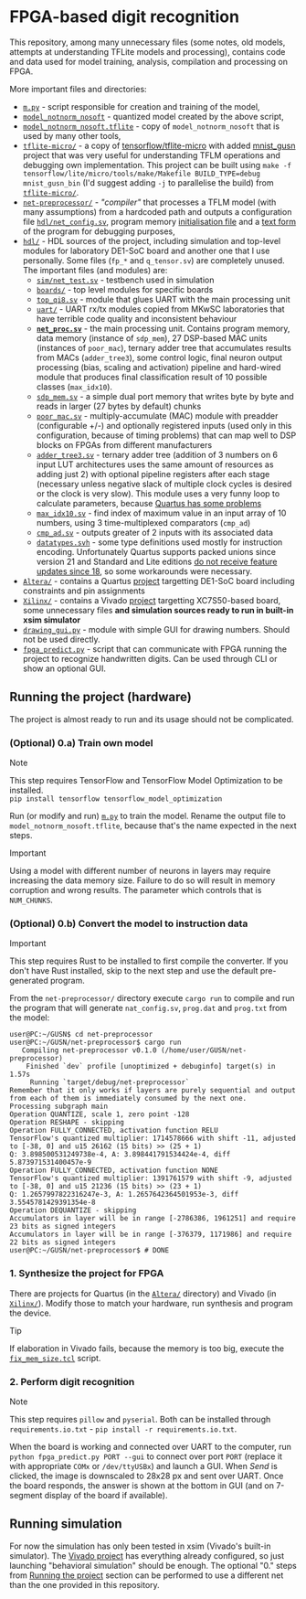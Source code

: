 # FPGA-based digit recognition

This repository, among many unnecessary files (some notes, old models, attempts at understanding TFLite models and processing), contains code and data used for model training, analysis, compilation and processing on FPGA.

More important files and directories:

- [`m.py`](./m.py) - script responsible for creation and training of the model,
- [`model_notnorm_nosoft`](./model_notnorm_nosoft) - quantized model created by the above script,
- [`model_notnorm_nosoft.tflite`](./model_notnorm_nosoft.tflite) - copy of `model_notnorm_nosoft` that is used by many other tools,
- [`tflite-micro/`](./tflite-micro/) - a copy of [tensorflow/tflite-micro](https://github.com/tensorflow/tflite-micro) with added [mnist\_gusn](./tflite-micro/tensorflow/lite/micro/examples/mnist_gusn/) project that was very useful for understanding TFLM operations and debugging own implementation. This project can be built using `make -f tensorflow/lite/micro/tools/make/Makefile BUILD_TYPE=debug mnist_gusn_bin` (I'd suggest adding `-j` to parallelise the build) from [`tflite-micro/`](./tflite-micro/).
- [`net-preprocessor/`](./net-preprocessor/) - _"compiler"_ that processes a TFLM model (with many assumptions) from a hardcoded path and outputs a configuration file [`hdl/net_config.sv`](./hdl/net_config.sv), program memory [initialisation file](./hdl/prog.dat) and a [text form](./hdl/prog.txt) of the program for debugging purposes,
- [`hdl/`](./hdl/) - HDL sources of the project, including simulation and top-level modules for laboratory DE1-SoC board and another one that I use personally. Some files (`fp_*` and `q_tensor.sv`) are completely unused. The important files (and modules) are:
  - [`sim/net_test.sv`](./hdl/sim/net_test.sv) - testbench used in simulation
  - [`boards/`](./hdl/boards/) - top level modules for specific boards
  - [`top_qi8.sv`](./hdl/top_qi8.sv) - module that glues UART with the main processing unit
  - [`uart/`](./hdl/uart/) - UART rx/tx modules copied from MKwSC laboratories that have terrible code quality and inconsistent behaviour
  - [**`net_proc.sv`**](./hdl/net_proc.sv) - the main processing unit. Contains program memory, data memory (instance of `sdp_mem`), 27 DSP-based MAC units (instances of `poor_mac`), ternary adder tree that accumulates results from MACs (`adder_tree3`), some control logic, final neuron output processing (bias, scaling and activation) pipeline and hard-wired module that produces final classification result of 10 possible classes (`max_idx10`).
  - [`sdp_mem.sv`](./hdl/sdp_mem.sv) - a simple dual port memory that writes byte by byte and reads in larger (27 bytes by default) chunks
  - [`poor_mac.sv`](./hdl/poor_mac.sv) - multiply-accumulate (MAC) module with preadder (configurable +/-) and optionally registered inputs (used only in this configuration, because of timing problems) that can map well to DSP blocks on FPGAs from different manufacturers
  - [`adder_tree3.sv`](./hdl/adder_tree3.sv) - ternary adder tree (addition of 3 numbers on 6 input LUT architectures uses the same amount of resources as adding just 2) with optional pipeline registers after each stage (necessary unless negative slack of multiple clock cycles is desired or the clock is very slow). This module uses a very funny loop to calculate parameters, because [Quartus has some problems](https://community.intel.com/t5/Intel-Quartus-Prime-Software/SystemVerilog-loops-in-functions-are-completely-broken/m-p/1682861)
  - [`max_idx10.sv`](./hdl/max_idx10.sv) - find index of maximum value in an input array of 10 numbers, using 3 time-multiplexed comparators (`cmp_ad`)
  - [`cmp_ad.sv`](./hdl/cmp_ad.sv) - outputs greater of 2 inputs with its associated data
  - [`datatypes.svh`](./hdl/datatypes.svh) - some type definitions used mostly for instruction encoding. Unfortunately Quartus supports packed unions since version 21 and Standard and Lite editions [do not receive feature updates since 18](community.intel.com/t5/Intel-Quartus-Prime-Software/SystemVerilog-loops-in-functions-are-completely-broken/m-p/1684523#M86149), so some workarounds were necessary.
- [`Altera/`](./Altera/) - contains a Quartus [project](./Altera/GUSN.qpf) targetting DE1-SoC board including constraints and pin assignments
- [`Xilinx/`](./Xilinx/) - contains a Vivado [project](./Xilinx/GUSN.xpr) targetting XC7S50-based board, some unnecessary files **and simulation sources ready to run in built-in xsim simulator**
- [`drawing_gui.py`](./drawing_gui.py) - module with simple GUI for drawing numbers. Should not be used directly.
- [`fpga_predict.py`](./fpga_predict.py) - script that can communicate with FPGA running the project to recognize handwritten digits. Can be used through CLI or show an optional GUI.

## Running the project (hardware)

The project is almost ready to run and its usage should not be complicated.

### (Optional) 0.a) Train own model

> [!NOTE]
> This step requires TensorFlow and TensorFlow Model Optimization to be installed.\
> `pip install tensorflow tensorflow_model_optimization`

Run (or modify and run) [`m.py`](./m.py) to train the model. Rename the output file to `model_notnorm_nosoft.tflite`, because that's the name expected in the next steps.

> [!IMPORTANT]
> Using a model with different number of neurons in layers may require increasing the data memory size. Failure to do so will result in memory corruption and wrong results. The parameter which controls that is `NUM_CHUNKS`.

### (Optional) 0.b) Convert the model to instruction data

> [!IMPORTANT]
> This step requires Rust to be installed to first compile the converter. If you don't have Rust installed, skip to the next step and use the default pre-generated program.

From the `net-preprocessor/` directory execute `cargo run` to compile and run the program that will generate `nat_config.sv`, `prog.dat` and `prog.txt` from the model:

```console
user@PC:~/GUSN$ cd net-preprocessor
user@PC:~/GUSN/net-preprocessor$ cargo run
   Compiling net-preprocessor v0.1.0 (/home/user/GUSN/net-preprocessor)
    Finished `dev` profile [unoptimized + debuginfo] target(s) in 1.57s
     Running `target/debug/net-preprocessor`
Remember that it only works if layers are purely sequential and output from each of them is immediately consumed by the next one.
Processing subgraph main
Operation QUANTIZE, scale 1, zero point -128
Operation RESHAPE - skipping
Operation FULLY_CONNECTED, activation function RELU
TensorFlow's quantized multiplier: 1714578666 with shift -11, adjusted to [-38, 0] and u15 26162 (15 bits) >> (25 + 1)
Q: 3.898500531249738e-4, A: 3.898441791534424e-4, diff 5.873971531400457e-9
Operation FULLY_CONNECTED, activation function NONE
TensorFlow's quantized multiplier: 1391761579 with shift -9, adjusted to [-38, 0] and u15 21236 (15 bits) >> (23 + 1)
Q: 1.2657997822316247e-3, A: 1.2657642364501953e-3, diff 3.5545781429391354e-8
Operation DEQUANTIZE - skipping
Accumulators in layer will be in range [-2786386, 1961251] and require 23 bits as signed integers
Accumulators in layer will be in range [-376379, 1171986] and require 22 bits as signed integers
user@PC:~/GUSN/net-preprocessor$ # DONE
```

### 1. Synthesize the project for FPGA

There are projects for Quartus (in the [`Altera/`](./Altera/) directory) and Vivado (in [`Xilinx/`](./Xilinx/)). Modify those to match your hardware, run synthesis and program the device.

> [!TIP]
> If elaboration in Vivado fails, because the memory is too big, execute the [`fix_mem_size.tcl`](./Xilinx/fix_mem_size.tcl) script.

### 2. Perform digit recognition

> [!NOTE]
> This step requires `pillow` and `pyserial`. Both can be installed through `requirements.io.txt` - `pip install -r requirements.io.txt`.

When the board is working and connected over UART to the computer, run `python fpga_predict.py PORT --gui` to connect over port `PORT` (replace it with appropriate `COMx` or `/dev/ttyUSBx`) and launch a GUI. When _Send_ is clicked, the image is downscaled to 28x28 px and sent over UART. Once the board responds, the answer is shown at the bottom in GUI (and on 7-segment display of the board if available).

## Running simulation

For now the simulation has only been tested in xsim (Vivado's built-in simulator). The [Vivado project](./Xilinx/GUSN.xpr) has everything already configured, so just launching "behavioral simulation" should be enough. The optional "0." steps from [Running the project](#running-the-project-hardware) section can be performed to use a different net than the one provided in this repository.
